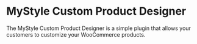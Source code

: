 MyStyle Custom Product Designer
========================
The MyStyle Custom Product Designer is a simple plugin that allows your 
customers to customize your WooCommerce products.
